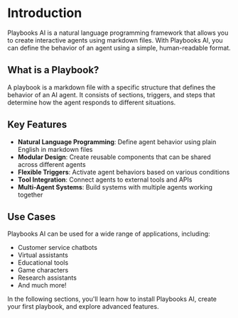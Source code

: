 # Introduction

Playbooks AI is a natural language programming framework that allows you to create interactive agents using markdown files. With Playbooks AI, you can define the behavior of an agent using a simple, human-readable format.

## What is a Playbook?

A playbook is a markdown file with a specific structure that defines the behavior of an AI agent. It consists of sections, triggers, and steps that determine how the agent responds to different situations.

## Key Features

- **Natural Language Programming**: Define agent behavior using plain English in markdown files
- **Modular Design**: Create reusable components that can be shared across different agents
- **Flexible Triggers**: Activate agent behaviors based on various conditions
- **Tool Integration**: Connect agents to external tools and APIs
- **Multi-Agent Systems**: Build systems with multiple agents working together

## Use Cases

Playbooks AI can be used for a wide range of applications, including:

- Customer service chatbots
- Virtual assistants
- Educational tools
- Game characters
- Research assistants
- And much more!

In the following sections, you'll learn how to install Playbooks AI, create your first playbook, and explore advanced features. 